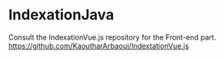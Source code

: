 # IndexationJava
Consult the IndexationVue.js repository for the Front-end part.
https://github.com/KaoutharArbaoui/IndextationVue.js
